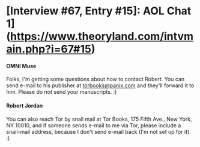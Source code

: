# [Interview #67, Entry #15]: AOL Chat 1](https://www.theoryland.com/intvmain.php?i=67#15)

#### OMNI Muse

Folks, I'm getting some questions about how to contact Robert. You can send e-mail to his publisher at torbooks@panix.com and they'll forward it to him. Please do
*not*
send your manuscripts. :)

#### Robert Jordan

You can also reach Tor by snail mail at Tor Books, 175 Fifth Ave., New York, NY 10010, and if someone sends e-mail to me via Tor, please include a snail-mail address, because I don't send e-mail back (I'm not set up for it). :)

